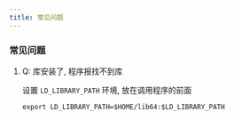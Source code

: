 ```yaml
---
title: 常见问题
---
```


### 常见问题

1. Q: 库安装了, 程序报找不到库

   设置 `LD_LIBRARY_PATH` 环境, 放在调用程序的前面

   ```shell:no-line-numbers
   export LD_LIBRARY_PATH=$HOME/lib64:$LD_LIBRARY_PATH
   ```
